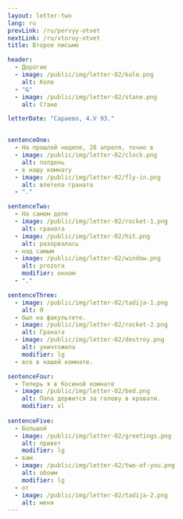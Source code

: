 ```yaml
---
layout: letter-two
lang: ru
prevLink: /ru/pervyy-otvet
nextLink: /ru/vtoroy-otvet
title: Второе письмо

header: 
  - Дорогие
  - image: /public/img/letter-02/kole.png
    alt: Коле
  - "&"
  - image: /public/img/letter-02/stane.png
    alt: Стане

letterDate: "Сараево, 4.V 93."


sentenceOne:
  - На прошлой неделе, 28 апреля, точно в
  - image: /public/img/letter-02/clock.png
    alt: полдень
  - в нашу комнату
  - image: /public/img/letter-02/fly-in.png
    alt: влетела граната
  - "."

sentenceTwo:
  - На самом деле
  - image: /public/img/letter-02/rocket-1.png
    alt: граната
  - image: /public/img/letter-02/hit.png
    alt: разорвалась
  - над самым
  - image: /public/img/letter-02/window.png
    alt: prozora
    modifier: окном
  - "."

sentenceThree:
  - image: /public/img/letter-02/tadija-1.png
    alt: Я
  - был на факультете.
  - image: /public/img/letter-02/rocket-2.png
    alt: Граната
  - image: /public/img/letter-02/destroy.png
    alt: уничтожила
    modifier: lg
  - все в нашей комнате.

sentenceFour:
  - Теперь я в Косиной комнате
  - image: /public/img/letter-02/bed.png
    alt: Папа держится за голову в кровати.
    modifier: xl
   
sentenceFive:
  - Большой
  - image: /public/img/letter-02/greetings.png
    alt: привет
    modifier: lg
  - вам
  - image: /public/img/letter-02/two-of-you.png
    alt: обоим
    modifier: lg
  - от
  - image: /public/img/letter-02/tadija-2.png
    alt: меня
---
```

